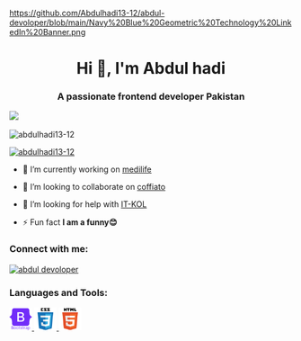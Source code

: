 https://github.com/Abdulhadi13-12/abdul-devoloper/blob/main/Navy%20Blue%20Geometric%20Technology%20LinkedIn%20Banner.png
<h1 align="center">Hi 👋, I'm Abdul hadi</h1>
<h3 align="center">A passionate frontend developer Pakistan</h3>
<IMG align="riht alt="coding" width="400" src="https://i.pinimg.com/originals/54/e3/7d/54e37d8074ebcde1d96c77d7b2a7f310.gif">

<p align="left"> <img src="https://komarev.com/ghpvc/?username=abdulhadi13-12&label=Profile%20views&color=0e75b6&style=flat" alt="abdulhadi13-12" /> </p>

<p align="left"> <a href="https://github.com/ryo-ma/github-profile-trophy"><img src="https://github-profile-trophy.vercel.app/?username=abdulhadi13-12" alt="abdulhadi13-12" /></a> </p>

- 🔭 I’m currently working on [medilife](https://abdulhadi13-12.github.io/Medilife-assingment/)

- 👯 I’m looking to collaborate on [coffiato](https://abdulhadi13-12.github.io/Coffee/)

- 🤝 I’m looking for help with [IT-KOL](https://abdulhadi13-12.github.io/IT-KOL-SOLOUTION/)

- ⚡ Fun fact **I am a funny😊**

<h3 align="left">Connect with me:</h3>
<p align="left">
<a href="https://linkedin.com/in/abdul devoloper" target="blank"><img align="center" src="https://raw.githubusercontent.com/rahuldkjain/github-profile-readme-generator/master/src/images/icons/Social/linked-in-alt.svg" alt="abdul devoloper" height="30" width="40" /></a>
</p>

<h3 align="left">Languages and Tools:</h3>
<p align="left"> <a href="https://getbootstrap.com" target="_blank" rel="noreferrer"> <img src="https://raw.githubusercontent.com/devicons/devicon/master/icons/bootstrap/bootstrap-plain-wordmark.svg" alt="bootstrap" width="40" height="40"/> </a> <a href="https://www.w3schools.com/css/" target="_blank" rel="noreferrer"> <img src="https://raw.githubusercontent.com/devicons/devicon/master/icons/css3/css3-original-wordmark.svg" alt="css3" width="40" height="40"/> </a> <a href="https://www.w3.org/html/" target="_blank" rel="noreferrer"> <img src="https://raw.githubusercontent.com/devicons/devicon/master/icons/html5/html5-original-wordmark.svg" alt="html5" width="40" height="40"/> </a> </p>
